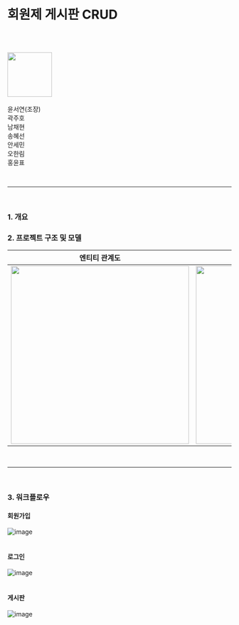# 회원제 게시판 CRUD
<br/><br/>
<div align="left">
  <p> <img src="https://github.com/febseo/backtest/assets/163242445/54b20436-6380-401f-a98b-745c9f44a296" width="100" height="100"> <br><br> 윤서연(조장)<br> 곽주호<br> 남채현<br> 송혜선<br> 안세민<br> 오한림<br> 홍윤표 </p>
  <br><hr><br>

  ### 1. 개요



  
  ### 2. 프로젝트 구조 및 모델
  
  엔티티 관계도 | 프로젝트 구조
  ---- | ---- |
  <img src="https://github.com/febseo/backtest/assets/163242445/61b1ca17-3139-43e8-894c-9980e8bc8d42" width="400" height="400"> | <img src="https://github.com/febseo/backtest/assets/163242445/2efc0e52-5fc2-41c6-90e1-d2afaac1bb46" width="400" height="400">

 <br><hr><br>

  ### 3. 워크플로우
  #### 회원가입
  ![image](https://github.com/febseo/backtest/assets/163242445/73dde637-ba2a-4c9c-8a70-e941533dc9f2)
  <br><br>
  #### 로그인
  ![image](https://github.com/febseo/backtest/assets/163242445/3e11986b-bdb9-4c23-bb1e-d975d3458411)
  <br><br>
  #### 게시판
  ![image](https://github.com/febseo/backtest/assets/163242445/6df4e404-f551-4268-acd3-7d2acd2c4a90)

  <br><br>

 
</div>



